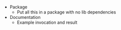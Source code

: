- Package
  - Put all this in a package with no lib dependencies
- Documentation
  - Example invocation and result
